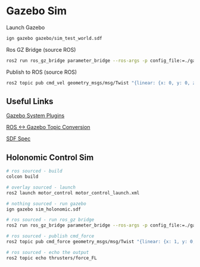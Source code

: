 # Gazebo Sim #

Launch Gazebo

``` bash
ign gazebo gazebo/sim_test_world.sdf
```

Ros GZ Bridge (source ROS)

``` bash
ros2 run ros_gz_bridge parameter_bridge --ros-args -p config_file:=./gazebo/bridge_config.yaml
```

Publish to ROS (source ROS)

``` bash
ros2 topic pub cmd_vel geometry_msgs/msg/Twist "{linear: {x: 0, y: 0, z: 0}, angular: {x: 0, y: 0, z: 0.5}}"
```

## Useful Links ##

[Gazebo System Plugins](https://gazebosim.org/api/gazebo/6/namespaceignition_1_1gazebo_1_1systems.html)

[ROS <-> Gazebo Topic Conversion](https://github.com/gazebosim/ros_gz/blob/ros2/ros_gz_bridge/README.md#example-1a-gazebo-transport-talker-and-ros-2-listener)

[SDF Spec](http://sdformat.org/spec)

## Holonomic Control Sim ##

```bash
# ros sourced - build
colcon build

# overlay sourced - launch
ros2 launch motor_control motor_control_launch.xml

# nothing sourced - run gazebo
ign gazebo sim_holonomic.sdf

# ros sourced - run ros_gz bridge
ros2 run ros_gz_bridge parameter_bridge --ros-args -p config_file:=./gazebo/sim_holonomic_bridge.yaml

# ros sourced - publish cmd_force
ros2 topic pub cmd_force geometry_msgs/msg/Twist "{linear: {x: 1, y: 0, z: 0}, angular: {x: 0, y: 0, z: 0}}"

# ros sourced - echo the output
ros2 topic echo thrusters/force_FL
```
